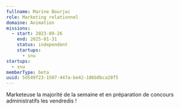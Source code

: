 ```yaml
---
fullname: Marine Bourjac
role: Marketing relationnel
domaine: Animation
missions:
  - start: 2023-09-26
    end: 2025-01-31
    status: independent
    startups:
      - snu
startups:
  - snu
memberType: beta
uuid: 5d549f23-1507-447a-be42-186b0bca28f5
---
```

Marketeuse la majorité de la semaine et en préparation de concours administratifs les vendredis !
